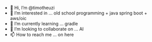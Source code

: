 - 👋 Hi, I’m @timotheuzi
- 👀 I’m interested in ... old school programming + java spring boot + aws/oic
- 🌱 I’m currently learning ... gradle
- 💞️ I’m looking to collaborate on ... AI
- 📫 How to reach me ... on here

<!---
timotheuzi/timotheuzi is a ✨ special ✨ repository because its `README.md` (this file) appears on your GitHub profile.
You can click the Preview link to take a look at your changes.
--->
